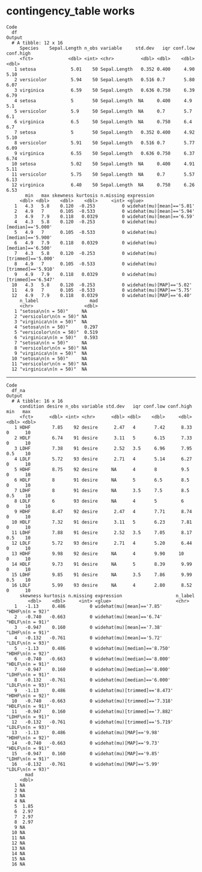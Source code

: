 # contingency_table works

    Code
      df
    Output
      # A tibble: 12 x 16
         Species    Sepal.Length n_obs variable     std.dev   iqr conf.low conf.high
         <fct>             <dbl> <int> <chr>          <dbl> <dbl>    <dbl>     <dbl>
       1 setosa             5.01    50 Sepal.Length   0.352 0.400     4.90      5.10
       2 versicolor         5.94    50 Sepal.Length   0.516 0.7       5.80      6.07
       3 virginica          6.59    50 Sepal.Length   0.636 0.750     6.39      6.79
       4 setosa             5       50 Sepal.Length  NA     0.400     4.9       5.1 
       5 versicolor         5.9     50 Sepal.Length  NA     0.7       5.7       6.1 
       6 virginica          6.5     50 Sepal.Length  NA     0.750     6.4       6.7 
       7 setosa             5       50 Sepal.Length   0.352 0.400     4.92      5.10
       8 versicolor         5.91    50 Sepal.Length   0.516 0.7       5.77      6.09
       9 virginica          6.55    50 Sepal.Length   0.636 0.750     6.37      6.74
      10 setosa             5.02    50 Sepal.Length  NA     0.400     4.91      5.11
      11 versicolor         5.75    50 Sepal.Length  NA     0.7       5.57      6.13
      12 virginica          6.40    50 Sepal.Length  NA     0.750     6.26      6.53
           min   max skewness kurtosis n.missing expression                   
         <dbl> <dbl>    <dbl>    <dbl>     <int> <glue>                       
       1   4.3   5.8    0.120  -0.253          0 widehat(mu)[mean]=='5.01'    
       2   4.9   7      0.105  -0.533          0 widehat(mu)[mean]=='5.94'    
       3   4.9   7.9    0.118   0.0329         0 widehat(mu)[mean]=='6.59'    
       4   4.3   5.8    0.120  -0.253          0 widehat(mu)[median]=='5.000' 
       5   4.9   7      0.105  -0.533          0 widehat(mu)[median]=='5.900' 
       6   4.9   7.9    0.118   0.0329         0 widehat(mu)[median]=='6.500' 
       7   4.3   5.8    0.120  -0.253          0 widehat(mu)[trimmed]=='5.000'
       8   4.9   7      0.105  -0.533          0 widehat(mu)[trimmed]=='5.910'
       9   4.9   7.9    0.118   0.0329         0 widehat(mu)[trimmed]=='6.547'
      10   4.3   5.8    0.120  -0.253          0 widehat(mu)[MAP]=='5.02'     
      11   4.9   7      0.105  -0.533          0 widehat(mu)[MAP]=='5.75'     
      12   4.9   7.9    0.118   0.0329         0 widehat(mu)[MAP]=='6.40'     
         n_label                   mad
         <chr>                   <dbl>
       1 "setosa\n(n = 50)"     NA    
       2 "versicolor\n(n = 50)" NA    
       3 "virginica\n(n = 50)"  NA    
       4 "setosa\n(n = 50)"      0.297
       5 "versicolor\n(n = 50)"  0.519
       6 "virginica\n(n = 50)"   0.593
       7 "setosa\n(n = 50)"     NA    
       8 "versicolor\n(n = 50)" NA    
       9 "virginica\n(n = 50)"  NA    
      10 "setosa\n(n = 50)"     NA    
      11 "versicolor\n(n = 50)" NA    
      12 "virginica\n(n = 50)"  NA    

---

    Code
      df_na
    Output
      # A tibble: 16 x 16
         condition desire n_obs variable std.dev   iqr conf.low conf.high   min   max
         <fct>      <dbl> <int> <chr>      <dbl> <dbl>    <dbl>     <dbl> <dbl> <dbl>
       1 HDHF        7.85    92 desire      2.47   4       7.42      8.33   0      10
       2 HDLF        6.74    91 desire      3.11   5       6.15      7.33   0      10
       3 LDHF        7.38    91 desire      2.52   3.5     6.96      7.95   0.5    10
       4 LDLF        5.72    93 desire      2.71   4       5.14      6.27   0      10
       5 HDHF        8.75    92 desire     NA      4       8         9.5    0      10
       6 HDLF        8       91 desire     NA      5       6.5       8.5    0      10
       7 LDHF        8       91 desire     NA      3.5     7.5       8.5    0.5    10
       8 LDLF        6       93 desire     NA      4       5         6      0      10
       9 HDHF        8.47    92 desire      2.47   4       7.71      8.74   0      10
      10 HDLF        7.32    91 desire      3.11   5       6.23      7.81   0      10
      11 LDHF        7.88    91 desire      2.52   3.5     7.05      8.17   0.5    10
      12 LDLF        5.72    93 desire      2.71   4       5.20      6.44   0      10
      13 HDHF        9.98    92 desire     NA      4       9.90     10      0      10
      14 HDLF        9.73    91 desire     NA      5       8.39      9.99   0      10
      15 LDHF        9.85    91 desire     NA      3.5     7.86      9.99   0.5    10
      16 LDLF        5.99    93 desire     NA      4       2.80      8.52   0      10
         skewness kurtosis n.missing expression                    n_label         
            <dbl>    <dbl>     <int> <glue>                        <chr>           
       1   -1.13     0.486         0 widehat(mu)[mean]=='7.85'     "HDHF\n(n = 92)"
       2   -0.740   -0.663         0 widehat(mu)[mean]=='6.74'     "HDLF\n(n = 91)"
       3   -0.947    0.160         0 widehat(mu)[mean]=='7.38'     "LDHF\n(n = 91)"
       4   -0.132   -0.761         0 widehat(mu)[mean]=='5.72'     "LDLF\n(n = 93)"
       5   -1.13     0.486         0 widehat(mu)[median]=='8.750'  "HDHF\n(n = 92)"
       6   -0.740   -0.663         0 widehat(mu)[median]=='8.000'  "HDLF\n(n = 91)"
       7   -0.947    0.160         0 widehat(mu)[median]=='8.000'  "LDHF\n(n = 91)"
       8   -0.132   -0.761         0 widehat(mu)[median]=='6.000'  "LDLF\n(n = 93)"
       9   -1.13     0.486         0 widehat(mu)[trimmed]=='8.473' "HDHF\n(n = 92)"
      10   -0.740   -0.663         0 widehat(mu)[trimmed]=='7.318' "HDLF\n(n = 91)"
      11   -0.947    0.160         0 widehat(mu)[trimmed]=='7.882' "LDHF\n(n = 91)"
      12   -0.132   -0.761         0 widehat(mu)[trimmed]=='5.719' "LDLF\n(n = 93)"
      13   -1.13     0.486         0 widehat(mu)[MAP]=='9.98'      "HDHF\n(n = 92)"
      14   -0.740   -0.663         0 widehat(mu)[MAP]=='9.73'      "HDLF\n(n = 91)"
      15   -0.947    0.160         0 widehat(mu)[MAP]=='9.85'      "LDHF\n(n = 91)"
      16   -0.132   -0.761         0 widehat(mu)[MAP]=='5.99'      "LDLF\n(n = 93)"
           mad
         <dbl>
       1 NA   
       2 NA   
       3 NA   
       4 NA   
       5  1.85
       6  2.97
       7  2.97
       8  2.97
       9 NA   
      10 NA   
      11 NA   
      12 NA   
      13 NA   
      14 NA   
      15 NA   
      16 NA   

